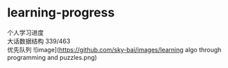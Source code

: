 # learning-progress
个人学习进度  
大话数据结构 339/463  
优先队列 
 ![image](https://github.com/sky-bai/images/learning algo through programming and puzzles.png)
